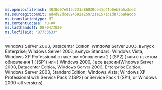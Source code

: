 ```yaml
---
ms.openlocfilehash: 4030d07e913d231a86830ce41c44b0eb8a5a3ce3
ms.sourcegitcommit: ad4d92dce894592a259721a1571b1d8736abacdb
ms.translationtype: MT
ms.contentlocale: ru-RU
ms.lasthandoff: 08/04/2020
ms.locfileid: "87733533"
---
```

<span data-ttu-id="c62d0-101">Windows Server 2003, Datacenter Edition; Windows Server 2003, выпуск Enterprise; Windows Server 2003, выпуск Standard; Windows Vista; Windows XP Professional с пакетом обновления 2 \( (SP2) \) или с пакетом обновления 1 \( (SP1) или \) Windows 2000, \( все версии\)</span><span class="sxs-lookup"><span data-stu-id="c62d0-101">Windows Server 2003, Datacenter Edition; Windows Server 2003, Enterprise Edition; Windows Server 2003, Standard Edition; Windows Vista; Windows XP Professional with Service Pack 2 \(SP2\) or Service Pack 1 \(SP1\); or Windows 2000 \(all versions\)</span></span>
